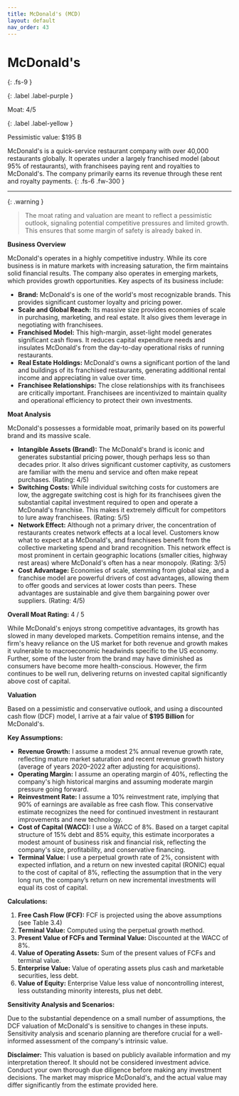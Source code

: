 ```yaml
---
title: McDonald's (MCD)
layout: default
nav_order: 43
---
```


# McDonald's
{: .fs-9 }

{: .label .label-purple }

Moat: 4/5

{: .label .label-yellow }

Pessimistic value: $195 B

McDonald's is a quick-service restaurant company with over 40,000 restaurants globally.  It operates under a largely franchised model (about 95% of restaurants), with franchisees paying rent and royalties to McDonald's. The company primarily earns its revenue through these rent and royalty payments.
{: .fs-6 .fw-300 }

---

{: .warning } 
>The moat rating and valuation are meant to reflect a pessimistic outlook, signaling potential competitive pressures and limited growth. This ensures that some margin of safety is already baked in.


**Business Overview**

McDonald's operates in a highly competitive industry. While its core business is in mature markets with increasing saturation, the firm maintains solid financial results. The company also operates in emerging markets, which provides growth opportunities.  Key aspects of its business include:

* **Brand:** McDonald's is one of the world's most recognizable brands. This provides significant customer loyalty and pricing power.
* **Scale and Global Reach:**  Its massive size provides economies of scale in purchasing, marketing, and real estate. It also gives them leverage in negotiating with franchisees.
* **Franchised Model:** This high-margin, asset-light model generates significant cash flows. It reduces capital expenditure needs and insulates McDonald's from the day-to-day operational risks of running restaurants.
* **Real Estate Holdings:**  McDonald's owns a significant portion of the land and buildings of its franchised restaurants, generating additional rental income and appreciating in value over time.
* **Franchisee Relationships:** The close relationships with its franchisees are critically important. Franchisees are incentivized to maintain quality and operational efficiency to protect their own investments.

**Moat Analysis**

McDonald's possesses a formidable moat, primarily based on its powerful brand and its massive scale. 

* **Intangible Assets (Brand):** The McDonald's brand is iconic and generates substantial pricing power, though perhaps less so than decades prior.  It also drives significant customer captivity, as customers are familiar with the menu and service and often make repeat purchases. (Rating: 4/5)
* **Switching Costs:** While individual switching costs for customers are low, the aggregate switching cost is high for its franchisees given the substantial capital investment required to open and operate a McDonald's franchise.  This makes it extremely difficult for competitors to lure away franchisees. (Rating: 5/5)
* **Network Effect:**  Although not a primary driver, the concentration of restaurants creates network effects at a local level. Customers know what to expect at a McDonald's, and franchisees benefit from the collective marketing spend and brand recognition.  This network effect is most prominent in certain geographic locations (smaller cities, highway rest areas) where McDonald's often has a near monopoly. (Rating: 3/5)
* **Cost Advantage:** Economies of scale, stemming from global size, and a franchise model are powerful drivers of cost advantages, allowing them to offer goods and services at lower costs than peers. These advantages are sustainable and give them bargaining power over suppliers. (Rating: 4/5)

**Overall Moat Rating:** 4 / 5

While McDonald's enjoys strong competitive advantages, its growth has slowed in many developed markets.  Competition remains intense, and the firm's heavy reliance on the US market for both revenue and growth makes it vulnerable to macroeconomic headwinds specific to the US economy. Further, some of the luster from the brand may have diminished as consumers have become more health-conscious. However, the firm continues to be well run, delivering returns on invested capital significantly above cost of capital.


**Valuation**

Based on a pessimistic and conservative outlook, and using a discounted cash flow (DCF) model, I arrive at a fair value of **$195 Billion** for McDonald's.

**Key Assumptions:**

* **Revenue Growth:**  I assume a modest 2% annual revenue growth rate, reflecting mature market saturation and recent revenue growth history (average of years 2020–2022 after adjusting for acquisitions).
* **Operating Margin:** I assume an operating margin of 40%, reflecting the company's high historical margins and assuming moderate margin pressure going forward.
* **Reinvestment Rate:** I assume a 10% reinvestment rate, implying that 90% of earnings are available as free cash flow. This conservative estimate recognizes the need for continued investment in restaurant improvements and new technology.
* **Cost of Capital (WACC):** I use a WACC of 8%. Based on a target capital structure of 15% debt and 85% equity, this estimate incorporates a modest amount of business risk and financial risk, reflecting the company's size, profitability, and conservative financing.
* **Terminal Value:** I use a perpetual growth rate of 2%, consistent with expected inflation, and a return on new invested capital (RONIC) equal to the cost of capital of 8%, reflecting the assumption that in the very long run, the company’s return on new incremental investments will equal its cost of capital.

**Calculations:**

1. **Free Cash Flow (FCF):** FCF is projected using the above assumptions (see Table 3.4)
2. **Terminal Value:**  Computed using the perpetual growth method.
3. **Present Value of FCFs and Terminal Value:** Discounted at the WACC of 8%.
4. **Value of Operating Assets:** Sum of the present values of FCFs and terminal value.
5. **Enterprise Value:** Value of operating assets plus cash and marketable securities, less debt.
6. **Value of Equity:** Enterprise Value less value of noncontrolling interest, less outstanding minority interests, plus net debt.

**Sensitivity Analysis and Scenarios:**

Due to the substantial dependence on a small number of assumptions, the DCF valuation of McDonald's is sensitive to changes in these inputs. Sensitivity analysis and scenario planning are therefore crucial for a well-informed assessment of the company's intrinsic value.

**Disclaimer:** This valuation is based on publicly available information and my interpretation thereof. It should not be considered investment advice.  Conduct your own thorough due diligence before making any investment decisions.  The market may misprice McDonald's, and the actual value may differ significantly from the estimate provided here.  



